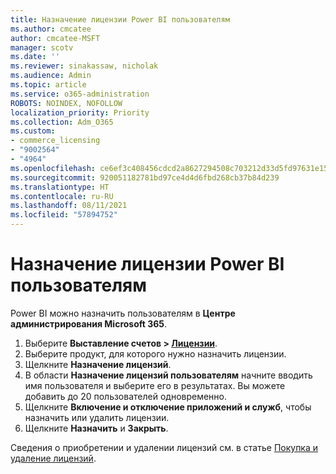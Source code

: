 ```yaml
---
title: Назначение лицензии Power BI пользователям
ms.author: cmcatee
author: cmcatee-MSFT
manager: scotv
ms.date: ''
ms.reviewer: sinakassaw, nicholak
ms.audience: Admin
ms.topic: article
ms.service: o365-administration
ROBOTS: NOINDEX, NOFOLLOW
localization_priority: Priority
ms.collection: Adm_O365
ms.custom:
- commerce_licensing
- "9002564"
- "4964"
ms.openlocfilehash: ce6ef3c408456cdcd2a8627294508c703212d33d5fd97631e1529e3f05e91bdc
ms.sourcegitcommit: 920051182781bd97ce4d4d6fbd268cb37b84d239
ms.translationtype: HT
ms.contentlocale: ru-RU
ms.lasthandoff: 08/11/2021
ms.locfileid: "57894752"
---
```

# <a name="assign-power-bi-to-users"></a>Назначение лицензии Power BI пользователям

Power BI можно назначить пользователям в **Центре администрирования Microsoft 365**.  

1. Выберите **Выставление счетов > [Лицензии](https://go.microsoft.com/fwlink/p/?linkid=842264)**.
2. Выберите продукт, для которого нужно назначить лицензии.
3. Щелкните **Назначение лицензий**.
4. В области **Назначение лицензий пользователям** начните вводить имя пользователя и выберите его в результатах. Вы можете добавить до 20 пользователей одновременно.
5. Щелкните **Включение и отключение приложений и служб**, чтобы назначить или удалить лицензии.
6. Щелкните **Назначить** и **Закрыть**.

Сведения о приобретении и удалении лицензий см. в статье [Покупка и удаление лицензий](https://docs.microsoft.com/microsoft-365/commerce/licenses/buy-licenses#buy-or-remove-licenses-for-your-business-subscription).